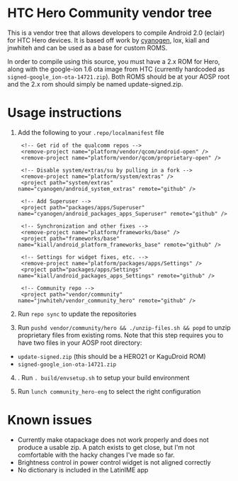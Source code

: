 # HTC Hero Community vendor tree

This is a vendor tree that allows developers to compile Android 2.0 (eclair)
for HTC Hero devices.  It is based off work by [cyanogen][1], lox, kiall and
jnwhiteh and can be used as a base for custom ROMS.

In order to compile using this source, you must have a 2.x ROM for Hero, along
with the google-ion 1.6 ota image from HTC (currently hardcoded as
`signed-google_ion-ota-14721.zip`).  Both ROMS should be at your AOSP root and
the 2.x rom should simply be named update-signed.zip.

# Usage instructions

1. Add the following to your `.repo/localmanifest` file

    <?xml version="1.0" encoding="UTF-8"?>
    
    <manifest>
        <remote name="github" fetch="git://github.com/" />
    
    	<!-- Get rid of the qualcomm repos -->
        <remove-project name="platform/vendor/qcom/android-open" />
        <remove-project name="platform/vendor/qcom/proprietary-open" />
    
    	<!-- Disable system/extras/su by pulling in a fork -->
    	<remove-project name="platform/system/extras" />
    	<project path="system/extras" name="cyanogen/android_system_extras" remote="github" />
    
    	<!-- Add Superuser -->
        <project path="packages/apps/Superuser" name="cyanogen/android_packages_apps_Superuser" remote="github" />
    
    	<!-- Synchronization and other fixes -->
    	<remove-project name="platform/frameworks/base" />
    	<project path="frameworks/base" name="kiall/android_platform_frameworks_base" remote="github" />
        
    	<!-- Settings for widget fixes, etc. -->
    	<remove-project name="platform/packages/apps/Settings" />
    	<project path="packages/apps/Settings" name="kiall/android_packages_apps_Settings" remote="github" />
    
    	<!-- Community repo -->
    	<project path="vendor/community" name="jnwhiteh/vendor_community_hero" remote="github" />
    </manifest>

2. Run `repo sync` to update the repositories

3. Run `pushd vendor/community/hero && ./unzip-files.sh && popd`
 to unzip proprietary files from existing roms.  Note that this step requires you to have two files in your AOSP root directory:

  * `update-signed.zip` (this should be a HERO21 or KaguDroid ROM)
  * `signed-google_ion-ota-14721.zip` 

4. . Run `. build/envsetup.sh` to setup your build environment

5. Run `lunch community_hero-eng` to select the right configuration

# Known issues

  * Currently make otapackage does not work properly and does not produce a usable zip.  A patch exists to get close, but I'm not comfortable with the hacky changes I've made so far.
  * Brightness control in power control widget is not aligned correctly 
  * No dictionary is included in the LatinIME app


[1]: http://github.com/cyanogen
